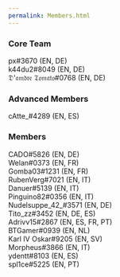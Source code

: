 ```yaml
---
permalink: Members.html
---
```


### Core Team
px#3670 (EN, DE)    
k44du2#8049 (EN, DE)    
𝔇'𝔞𝔪𝔡𝔯𝔢 𝔗𝔬𝔪𝔞𝔱𝔬#0768 (EN, DE)    

### Advanced Members
cAtte_#4289 (EN, ES)

### Members
CADO#5826 (EN, DE)       
Welan#0373 (EN, FR)      
Gomba03#1231 (EN, FR)    
RubenVerg#7021 (EN, IT)    
Danuer#5139 (EN, IT)     
Pinguino82#0356 (EN, IT)    
Nudelsuppe_42_#3571 (EN, DE)    
Tito_zz#3452 (EN, DE, ES)    
Adrivv15#2867 (EN, ES, FR, PT)    
BTGamer#0939 (EN, NL)    
Karl IV Oskar#9205 (EN, SV)    
Morpheus#3866 (EN, IT)       
ydentt#8103 (EN, ES)    
spl1ce#5225 (EN, PT)    
